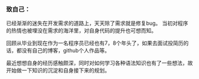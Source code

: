 ### 致自己：

已经渐渐的迷失在开发需求的道路上，天天除了需求就是修复bug。 当初对程序的热情也被埋没在需求的海洋里，对自身代码的提升也可想而知。

回顾从毕业到现在作为一名程序员已经也有7，8个年头了，如果去面试投简历的话，都没有自己的博客，github个人作品等。

最近想想自身的经历感触颇深，同时对如何学习各种语法知识也有了一些想法，故开始做一下知识的沉淀和自身接下来的规划。
